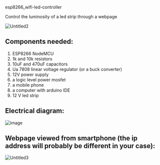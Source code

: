 esp8266_wifi-led-controller

Control the luminosity of a led strip through a webpage

![Untitled2](https://user-images.githubusercontent.com/105121727/184854317-80a8bec7-e9e7-4315-b440-04b2950d1397.png)

 ## Components needed:
  1. ESP8266 NodeMCU
  2. 1k and 10k resistors
  3. 10uF and 470uF capacitors
  4. Ua 7808 linear voltage regulator (or a buck converter)
  5. 12V power supply
  6. a logic level power mosfet
  7. a mobile phone
  8. a computer with arduino IDE
  9. 12 V led strip

 ## Electrical diagram:

![image](https://user-images.githubusercontent.com/105121727/181303859-5bda8efd-6174-484d-8251-788a16af87fe.png)

 ## Webpage viewed from smartphone (the ip address will probably be different in your case):

![Untitled3](https://user-images.githubusercontent.com/105121727/184855299-cd552113-fc56-415d-9341-8679893fcb84.png)
